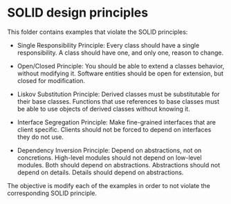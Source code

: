 # SOLID design principles

This folder contains examples that violate the SOLID principles:

- Single Responsibility Principle: Every class should have a single responsibility. A class should have one, and only
 one, reason to change. 

- Open/Closed Principle: You should be able to extend a classes behavior, without modifying it. Software entities 
should be open for extension, but closed for modification.

- Liskov Substitution Principle: Derived classes must be substitutable for their base classes. Functions that use references to base classes must be able to use objects of derived classes without knowing it.

- Interface Segregation Principle: Make fine-grained interfaces that are client specific. Clients should not be 
forced to depend on interfaces they do not use.

- Dependency Inversion Principle: Depend on abstractions, not on concretions. High-level modules should not depend on
 low-level modules. Both should depend on abstractions. Abstractions should not depend on details. Details should 
 depend on abstractions.

The objective is modify each of the examples in order to not violate the corresponding SOLID principle.